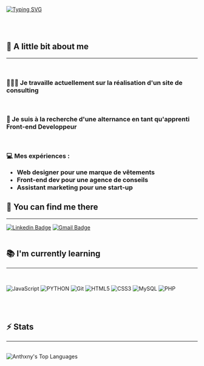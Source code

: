 [![Typing SVG](https://readme-typing-svg.herokuapp.com?font=Fira+Code&size=25&pause=1000&color=E213F7&center=true&width=435&lines=Hello+!+;I'm+Anthony;Welcome+to+my+profile)](https://git.io/typing-svg)
  
<br><br>


## :speech_balloon: A little bit about me 
*** 
<br>


<h3>👨🏻‍💻 Je travaille actuellement sur la réalisation d'un site de consulting </h3> <br>
<h3>🔭 Je suis à la recherche d'une alternance en tant qu'apprenti Front-end Developpeur </h3><br>
<h3>💻 Mes expériences : 

  <ul>
      <li> Web designer pour une marque de vêtements </li>
      <li>Front-end dev pour une agence de conseils  </li>
      <li>Assistant marketing pour une start-up </li>
  </ul>
</h3>

## :eyes: You can find me there
***
[![Linkedin Badge](https://img.shields.io/badge/LinkedIn-0077B5?style=for-the-badge&logo=linkedin&logoColor=white)](https://www.linkedin.com/in/anthony-lopes-94b415231/)
[![Gmail Badge](https://img.shields.io/badge/Gmail-D14836?style=for-the-badge&logo=gmail&logoColor=white)](mailto:anthonylopes037@gmail.com)
<br><br>


## :books: I'm currently learning 
***
<br>

![JavaScript](https://img.shields.io/badge/JavaScript-F7DF1E?style=for-the-badge&logo=javascript&logoColor=black)
![PYTHON](https://img.shields.io/badge/python-3670A0?style=for-the-badge&logo=python&logoColor=ffdd54)
![Git](https://img.shields.io/badge/GIT-E44C30?style=for-the-badge&logo=git&logoColor=white)
![HTML5](https://img.shields.io/badge/HTML5-E34F26?style=for-the-badge&logo=html5&logoColor=white)
![CSS3](https://img.shields.io/badge/CSS3-1572B6?style=for-the-badge&logo=css3&logoColor=white)
![MySQL](https://img.shields.io/badge/MySQL-005C84?style=for-the-badge&logo=mysql&logoColor=white)
![PHP](https://img.shields.io/badge/PHP-777BB4?style=for-the-badge&logo=php&logoColor=white)

<br><br>

## :zap: Stats
***

<br>

<img src="https://github-readme-stats.vercel.app/api/top-langs/?username=AnthxnyL&layout=compact&card_width=275&theme=github_dark&langs_count=10&hide=c,meson,makefile,m4&exclude_repo=github-readme-stats,BitJanitor,github-activity-readme,fancy-git,challengeBot" alt="Anthxny's Top Languages" >

<br><br>





